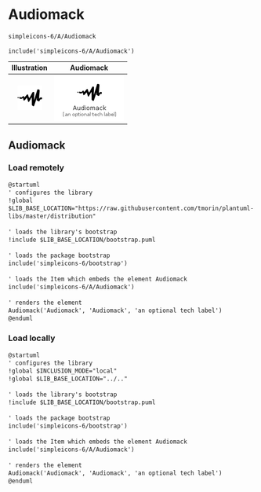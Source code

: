 # Audiomack


```text
simpleicons-6/A/Audiomack
```

```text
include('simpleicons-6/A/Audiomack')
```



| Illustration | Audiomack |
| :---: | :---: |
| ![illustration for Illustration](../../simpleicons-6/A/Audiomack.png) | ![illustration for Audiomack](../../simpleicons-6/A/Audiomack.Local.png) |




## Audiomack

### Load remotely
```plantuml
@startuml
' configures the library
!global $LIB_BASE_LOCATION="https://raw.githubusercontent.com/tmorin/plantuml-libs/master/distribution"

' loads the library's bootstrap
!include $LIB_BASE_LOCATION/bootstrap.puml

' loads the package bootstrap
include('simpleicons-6/bootstrap')

' loads the Item which embeds the element Audiomack
include('simpleicons-6/A/Audiomack')

' renders the element
Audiomack('Audiomack', 'Audiomack', 'an optional tech label')
@enduml
```

### Load locally
```plantuml
@startuml
' configures the library
!global $INCLUSION_MODE="local"
!global $LIB_BASE_LOCATION="../.."

' loads the library's bootstrap
!include $LIB_BASE_LOCATION/bootstrap.puml

' loads the package bootstrap
include('simpleicons-6/bootstrap')

' loads the Item which embeds the element Audiomack
include('simpleicons-6/A/Audiomack')

' renders the element
Audiomack('Audiomack', 'Audiomack', 'an optional tech label')
@enduml
```

